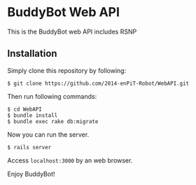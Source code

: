 # BuddyBot Web API

This is the BuddyBot web API includes RSNP

## Installation

Simply clone this repository by following:

	$ git clone https://github.com/2014-enPiT-Robot/WebAPI.git

Then run following commands:

	$ cd WebAPI
	$ bundle install
	$ bundle exec rake db:migrate

Now you can run the server.

	$ rails server

Access `localhost:3000` by an web browser.

Enjoy BuddyBot!
